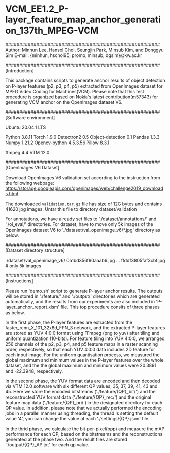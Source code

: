 # VCM_EE1.2_P-layer_feature_map_anchor_generation_137th_MPEG-VCM

#######################################################
Author: Minhun Lee, Hansol Choi, Seungjin Park, Minsub Kim, and Donggyu Sim 
E-mail: {minhun, hschoi95, promo, minsub, dgsim}@kw.ac.kr

#######################################################
[Introduction]

This package contains scripts to generate anchor results of object detection on P-layer features (p2, p3, p4, p5) extracted from OpenImages dataset for MPEG Video Coding for Machines(VCM). Please note that this test procedure is organized based on Nokia's latest contribution(m57343) for generating VCM anchor on the OpenImages dataset V6.

#######################################################
[Software environment]

Ubuntu    20.04.1 LTS

Python    3.8.11
Torch    1.9.0
Detectron2   0.5
Object-detection   0.1
Pandas   1.3.3
Numpy   1.21.2
Opencv-python   4.5.3.56
Pillow   8.3.1

ffmpeg   4.4
VTM   12.0

#######################################################
[OpenImages V6 Dataset]

Download OpenImages V6 validation set according to the instruction from the following webpage:
  https://storage.googleapis.com/openimages/web/challenge2019_downloads.html

The downloaded `validation.tar.gz` file has size of 12G bytes and  contains 41620 jpg images.
Untar this file to directory dataset/validation

For annotations, we have already set files to './dataset/annotations/' and './oi_eval/' directories.
For dataset, have to move only 5k images of the OpenImages dataset V6 to './dataset/val_openimage_v6/*.jpg' directory as below.

#######################################################
[Dataset directory structure]

./dataset/val_openimage_v6/
     0a1bd356f90aaab6.jpg
     ...
     ffddf3805faf3cbf.jpg # only 5k images
 
#######################################################
[Instructions]

Please run 'demo.sh' script to generate P-layer anchor results. The outputs will be stored in './feature/' and './output/' directories which are generated automatically, and the results from our experiments are also included in 'P-layer_anchor_report.xlsm' file. This top procedure consits of three phases as below.

In the first phase, the P-layer features are extracted from the faster_rcnn_X_101_32x8d_FPN_3 network, and the extracted P-layer features are stored as YUV 4:0:0 format using FFmpeg (png to yuv) after tiling and uniform quantization (10-bits). For feature tiling into YUV 4:0:0, we arranged 256 channels of the p2, p3, p4, and p5 feature maps in a raster scanning order, respectively, so that each YUV 4:0:0 data includes 2D feature for each input image. For the uniform quantisation process, we measured the global maximum and minimum values in the P-layer features over the whole dataset, and the the global maximum and minimum values were 20.3891 and -22.3948, respectively.

In the second phase, the YUV format data are encoded and then decoded via VTM 12.0 software with six different QP values, 35, 37, 39, 41, 43 and 45. Here we store the encoded bitstreams ('./feature/{QP}_bit/') and the reconstructed YUV format data ('./feature/{QP}_rec/') and the original feature map data ('./feature/{QP}_ori/') in the designated directory for each QP value.
In addition, please note that we actually performed the encoding jobs in a parallel manner using threading, the thread is setting the default value '4', you can change the value at each './settings/{QP}.json' file.

In the thrid phase, we calculate the bit-per-pixel(bpp) and measure the mAP performance for each QP, based on the bitstreams and the reconstructions generated at the phase two. And the result files are stored './output/{QP}_AP.txt' for each qp value.

